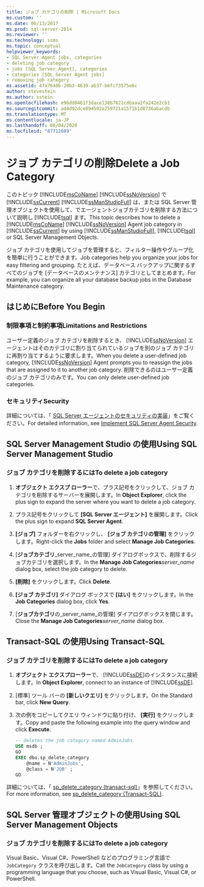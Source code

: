 ```yaml
---
title: ジョブ カテゴリの削除 | Microsoft Docs
ms.custom: ''
ms.date: 06/13/2017
ms.prod: sql-server-2014
ms.reviewer: ''
ms.technology: ssms
ms.topic: conceptual
helpviewer_keywords:
- SQL Server Agent jobs, categories
- deleting job category
- jobs [SQL Server Agent], categories
- categories [SQL Server Agent jobs]
- removing job category
ms.assetid: 47a7640b-20b3-4639-ab37-b6fc73575e6c
author: stevestein
ms.author: sstein
ms.openlocfilehash: e96dd0461f3dace138b7822cdbaaa2fa242e2cb1
ms.sourcegitcommit: ad4d92dce894592a259721a1571b1d8736abacdb
ms.translationtype: MT
ms.contentlocale: ja-JP
ms.lasthandoff: 08/04/2020
ms.locfileid: "87712689"
---
```

# <a name="delete-a-job-category"></a><span data-ttu-id="3fbbc-102">ジョブ カテゴリの削除</span><span class="sxs-lookup"><span data-stu-id="3fbbc-102">Delete a Job Category</span></span>
  <span data-ttu-id="3fbbc-103">このトピック [!INCLUDE[msCoName](../../includes/msconame-md.md)] [!INCLUDE[ssNoVersion](../../includes/ssnoversion-md.md)] で [!INCLUDE[ssCurrent](../../includes/sscurrent-md.md)] [!INCLUDE[ssManStudioFull](../../includes/ssmanstudiofull-md.md)] は、または SQL Server 管理オブジェクトを使用して、でエージェントジョブカテゴリを削除する方法について説明し [!INCLUDE[tsql](../../includes/tsql-md.md)] ます。</span><span class="sxs-lookup"><span data-stu-id="3fbbc-103">This topic describes how to delete a [!INCLUDE[msCoName](../../includes/msconame-md.md)] [!INCLUDE[ssNoVersion](../../includes/ssnoversion-md.md)] Agent job category in [!INCLUDE[ssCurrent](../../includes/sscurrent-md.md)] by using [!INCLUDE[ssManStudioFull](../../includes/ssmanstudiofull-md.md)], [!INCLUDE[tsql](../../includes/tsql-md.md)] or SQL Server Management Objects.</span></span>  
  
 <span data-ttu-id="3fbbc-104">ジョブ カテゴリを使用してジョブを管理すると、フィルター操作やグループ化を簡単に行うことができます。</span><span class="sxs-lookup"><span data-stu-id="3fbbc-104">Job categories help you organize your jobs for easy filtering and grouping.</span></span> <span data-ttu-id="3fbbc-105">たとえば、データベース バックアップに関するすべてのジョブを [データベースのメンテナンス] カテゴリとしてまとめます。</span><span class="sxs-lookup"><span data-stu-id="3fbbc-105">For example, you can organize all your database backup jobs in the Database Maintenance category.</span></span>  

##  <a name="before-you-begin"></a><a name="BeforeYouBegin"></a> <span data-ttu-id="3fbbc-106">はじめに</span><span class="sxs-lookup"><span data-stu-id="3fbbc-106">Before You Begin</span></span>  
  
###  <a name="limitations-and-restrictions"></a><a name="Restrictions"></a> <span data-ttu-id="3fbbc-107">制限事項と制約事項</span><span class="sxs-lookup"><span data-stu-id="3fbbc-107">Limitations and Restrictions</span></span>  
 <span data-ttu-id="3fbbc-108">ユーザー定義のジョブ カテゴリを削除するとき、 [!INCLUDE[ssNoVersion](../../includes/ssnoversion-md.md)] エージェントはそのカテゴリに割り当てられているジョブを別のジョブ カテゴリに再割り当てするように要求します。</span><span class="sxs-lookup"><span data-stu-id="3fbbc-108">When you delete a user-defined job category, [!INCLUDE[ssNoVersion](../../includes/ssnoversion-md.md)] Agent prompts you to reassign the jobs that are assigned to it to another job category.</span></span> <span data-ttu-id="3fbbc-109">削除できるのはユーザー定義のジョブ カテゴリのみです。</span><span class="sxs-lookup"><span data-stu-id="3fbbc-109">You can only delete user-defined job categories.</span></span>  
  
###  <a name="security"></a><a name="Security"></a> <span data-ttu-id="3fbbc-110">セキュリティ</span><span class="sxs-lookup"><span data-stu-id="3fbbc-110">Security</span></span>  
 <span data-ttu-id="3fbbc-111">詳細については、「 [SQL Server エージェントのセキュリティの実装](implement-sql-server-agent-security.md)」をご覧ください。</span><span class="sxs-lookup"><span data-stu-id="3fbbc-111">For detailed information, see [Implement SQL Server Agent Security](implement-sql-server-agent-security.md).</span></span>  

##  <a name="using-sql-server-management-studio"></a><a name="SSMS"></a> <span data-ttu-id="3fbbc-112">SQL Server Management Studio の使用</span><span class="sxs-lookup"><span data-stu-id="3fbbc-112">Using SQL Server Management Studio</span></span>  
  
### <a name="to-delete-a-job-category"></a><span data-ttu-id="3fbbc-113">ジョブ カテゴリを削除するには</span><span class="sxs-lookup"><span data-stu-id="3fbbc-113">To delete a job category</span></span>  
  
1.  <span data-ttu-id="3fbbc-114">**オブジェクト エクスプ ローラー**で、プラス記号をクリックして、ジョブ カテゴリを削除するサーバーを展開します。</span><span class="sxs-lookup"><span data-stu-id="3fbbc-114">In **Object Explorer**, click the plus sign to expand the server where you want to delete a job category.</span></span>  
  
2.  <span data-ttu-id="3fbbc-115">プラス記号をクリックして **[SQL Server エージェント]** を展開します。</span><span class="sxs-lookup"><span data-stu-id="3fbbc-115">Click the plus sign to expand **SQL Server Agent**.</span></span>  
  
3.  <span data-ttu-id="3fbbc-116">**[ジョブ]** フォルダーを右クリックし、 **[ジョブ カテゴリの管理]** をクリックします。</span><span class="sxs-lookup"><span data-stu-id="3fbbc-116">Right-click the **Jobs** folder and select **Manage Job Categories**.</span></span>  
  
4.  <span data-ttu-id="3fbbc-117">[**ジョブカテゴリ**_server_name_の管理] ダイアログボックスで、削除するジョブカテゴリを選択します。</span><span class="sxs-lookup"><span data-stu-id="3fbbc-117">In the **Manage Job Categories**_server_name_ dialog box, select the job category to delete.</span></span>  
  
5.  <span data-ttu-id="3fbbc-118">**[削除]** をクリックします。</span><span class="sxs-lookup"><span data-stu-id="3fbbc-118">Click **Delete**.</span></span>  
  
6.  <span data-ttu-id="3fbbc-119">**[ジョブ カテゴリ]** ダイアログ ボックスで **[はい]** をクリックします。</span><span class="sxs-lookup"><span data-stu-id="3fbbc-119">In the **Job Categories** dialog box, click **Yes**.</span></span>  
  
7.  <span data-ttu-id="3fbbc-120">[**ジョブカテゴリ**の_server_name_の管理] ダイアログボックスを閉じます。</span><span class="sxs-lookup"><span data-stu-id="3fbbc-120">Close the **Manage Job Categories**_server_name_ dialog box.</span></span>  
  
##  <a name="using-transact-sql"></a><a name="TSQL"></a> <span data-ttu-id="3fbbc-121">Transact-SQL の使用</span><span class="sxs-lookup"><span data-stu-id="3fbbc-121">Using Transact-SQL</span></span>  
  
### <a name="to-delete-a-job-category"></a><span data-ttu-id="3fbbc-122">ジョブ カテゴリを削除するには</span><span class="sxs-lookup"><span data-stu-id="3fbbc-122">To delete a job category</span></span>  
  
1.  <span data-ttu-id="3fbbc-123">**オブジェクト エクスプローラー**で、 [!INCLUDE[ssDE](../../includes/ssde-md.md)]のインスタンスに接続します。</span><span class="sxs-lookup"><span data-stu-id="3fbbc-123">In **Object Explorer**, connect to an instance of [!INCLUDE[ssDE](../../includes/ssde-md.md)].</span></span>  
  
2.  <span data-ttu-id="3fbbc-124">[標準] ツール バーの **[新しいクエリ]** をクリックします。</span><span class="sxs-lookup"><span data-stu-id="3fbbc-124">On the Standard bar, click **New Query**.</span></span>  
  
3.  <span data-ttu-id="3fbbc-125">次の例をコピーしてクエリ ウィンドウに貼り付け、 **[実行]** をクリックします。</span><span class="sxs-lookup"><span data-stu-id="3fbbc-125">Copy and paste the following example into the query window and click **Execute**.</span></span>  
  
    ```sql
    -- deletes the job category named AdminJobs.  
    USE msdb ;  
    GO   
    EXEC dbo.sp_delete_category  
        @name = N'AdminJobs',  
        @class = N'JOB' ;  
    GO  
    ```  
  
 <span data-ttu-id="3fbbc-126">詳細については、「 [sp_delete_category &#40;transact-sql&#41;](/sql/relational-databases/system-stored-procedures/sp-delete-category-transact-sql)」を参照してください。</span><span class="sxs-lookup"><span data-stu-id="3fbbc-126">For more information, see [sp_delete_category &#40;Transact-SQL&#41;](/sql/relational-databases/system-stored-procedures/sp-delete-category-transact-sql).</span></span>  

  
##  <a name="using-sql-server-management-objects"></a><a name="SMO"></a><span data-ttu-id="3fbbc-127">SQL Server 管理オブジェクトの使用</span><span class="sxs-lookup"><span data-stu-id="3fbbc-127">Using SQL Server Management Objects</span></span>  

### <a name="to-delete-a-job-category"></a><span data-ttu-id="3fbbc-128">ジョブ カテゴリを削除するには</span><span class="sxs-lookup"><span data-stu-id="3fbbc-128">To delete a job category</span></span>
  
 <span data-ttu-id="3fbbc-129">Visual Basic、Visual C#、PowerShell などのプログラミング言語で `JobCategory` クラスを呼び出します。</span><span class="sxs-lookup"><span data-stu-id="3fbbc-129">Call the `JobCategory` class by using a programming language that you choose, such as Visual Basic, Visual C#, or PowerShell.</span></span>  
